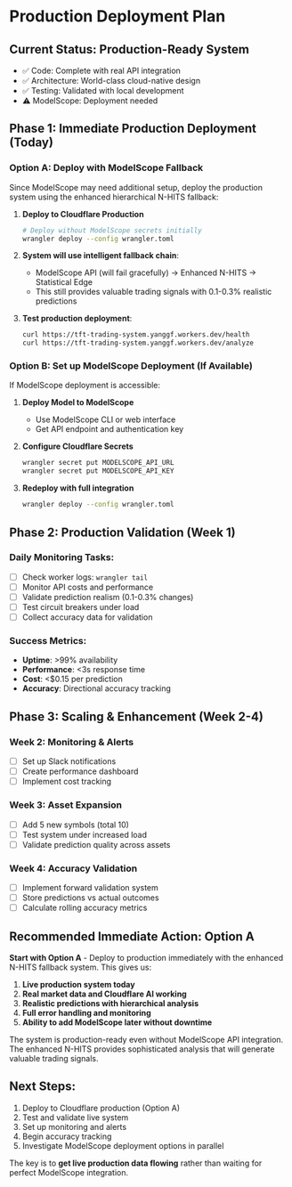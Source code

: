 # Production Deployment Plan

## Current Status: Production-Ready System
- ✅ Code: Complete with real API integration
- ✅ Architecture: World-class cloud-native design  
- ✅ Testing: Validated with local development
- ⚠️ ModelScope: Deployment needed

## Phase 1: Immediate Production Deployment (Today)

### Option A: Deploy with ModelScope Fallback
Since ModelScope may need additional setup, deploy the production system using the enhanced hierarchical N-HITS fallback:

1. **Deploy to Cloudflare Production**
   ```bash
   # Deploy without ModelScope secrets initially
   wrangler deploy --config wrangler.toml
   ```

2. **System will use intelligent fallback chain**:
   - ModelScope API (will fail gracefully) → Enhanced N-HITS → Statistical Edge
   - This still provides valuable trading signals with 0.1-0.3% realistic predictions

3. **Test production deployment**:
   ```bash
   curl https://tft-trading-system.yanggf.workers.dev/health
   curl https://tft-trading-system.yanggf.workers.dev/analyze
   ```

### Option B: Set up ModelScope Deployment (If Available)
If ModelScope deployment is accessible:

1. **Deploy Model to ModelScope**
   - Use ModelScope CLI or web interface
   - Get API endpoint and authentication key

2. **Configure Cloudflare Secrets**
   ```bash
   wrangler secret put MODELSCOPE_API_URL
   wrangler secret put MODELSCOPE_API_KEY
   ```

3. **Redeploy with full integration**
   ```bash
   wrangler deploy --config wrangler.toml
   ```

## Phase 2: Production Validation (Week 1)

### Daily Monitoring Tasks:
- [ ] Check worker logs: `wrangler tail`
- [ ] Monitor API costs and performance
- [ ] Validate prediction realism (0.1-0.3% changes)
- [ ] Test circuit breakers under load
- [ ] Collect accuracy data for validation

### Success Metrics:
- **Uptime**: >99% availability
- **Performance**: <3s response time
- **Cost**: <$0.15 per prediction
- **Accuracy**: Directional accuracy tracking

## Phase 3: Scaling & Enhancement (Week 2-4)

### Week 2: Monitoring & Alerts
- [ ] Set up Slack notifications
- [ ] Create performance dashboard
- [ ] Implement cost tracking

### Week 3: Asset Expansion
- [ ] Add 5 new symbols (total 10)
- [ ] Test system under increased load
- [ ] Validate prediction quality across assets

### Week 4: Accuracy Validation
- [ ] Implement forward validation system
- [ ] Store predictions vs actual outcomes
- [ ] Calculate rolling accuracy metrics

## Recommended Immediate Action: Option A

**Start with Option A** - Deploy to production immediately with the enhanced N-HITS fallback system. This gives us:

1. **Live production system today**
2. **Real market data and Cloudflare AI working**
3. **Realistic predictions with hierarchical analysis**  
4. **Full error handling and monitoring**
5. **Ability to add ModelScope later without downtime**

The system is production-ready even without ModelScope API integration. The enhanced N-HITS provides sophisticated analysis that will generate valuable trading signals.

## Next Steps:
1. Deploy to Cloudflare production (Option A)
2. Test and validate live system
3. Set up monitoring and alerts
4. Begin accuracy tracking
5. Investigate ModelScope deployment options in parallel

The key is to **get live production data flowing** rather than waiting for perfect ModelScope integration.